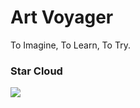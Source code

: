 # Art Voyager

To Imagine, To Learn, To Try.

### Star Cloud

![](http://ww1.sinaimg.cn/large/0067fiZ7ly1g1rlpk691vg30m40msx6t.gif)

